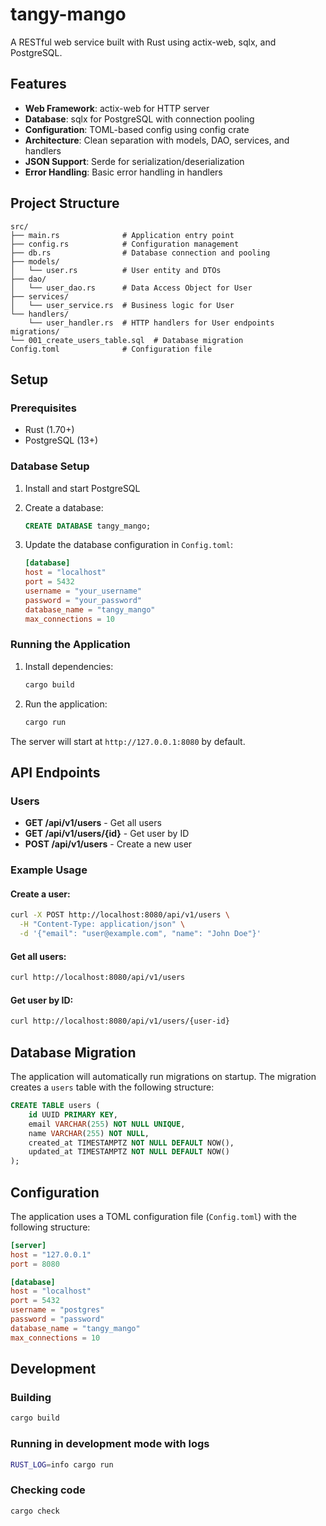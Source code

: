 # tangy-mango

A RESTful web service built with Rust using actix-web, sqlx, and PostgreSQL.

## Features

- **Web Framework**: actix-web for HTTP server
- **Database**: sqlx for PostgreSQL with connection pooling
- **Configuration**: TOML-based config using config crate
- **Architecture**: Clean separation with models, DAO, services, and handlers
- **JSON Support**: Serde for serialization/deserialization
- **Error Handling**: Basic error handling in handlers

## Project Structure

```
src/
├── main.rs              # Application entry point
├── config.rs            # Configuration management
├── db.rs                # Database connection and pooling
├── models/
│   └── user.rs          # User entity and DTOs
├── dao/
│   └── user_dao.rs      # Data Access Object for User
├── services/
│   └── user_service.rs  # Business logic for User
└── handlers/
    └── user_handler.rs  # HTTP handlers for User endpoints
migrations/
└── 001_create_users_table.sql  # Database migration
Config.toml              # Configuration file
```

## Setup

### Prerequisites

- Rust (1.70+)
- PostgreSQL (13+)

### Database Setup

1. Install and start PostgreSQL
2. Create a database:
   ```sql
   CREATE DATABASE tangy_mango;
   ```

3. Update the database configuration in `Config.toml`:
   ```toml
   [database]
   host = "localhost"
   port = 5432
   username = "your_username"
   password = "your_password"
   database_name = "tangy_mango"
   max_connections = 10
   ```

### Running the Application

1. Install dependencies:
   ```bash
   cargo build
   ```

2. Run the application:
   ```bash
   cargo run
   ```

The server will start at `http://127.0.0.1:8080` by default.

## API Endpoints

### Users

- **GET /api/v1/users** - Get all users
- **GET /api/v1/users/{id}** - Get user by ID
- **POST /api/v1/users** - Create a new user

### Example Usage

#### Create a user:
```bash
curl -X POST http://localhost:8080/api/v1/users \
  -H "Content-Type: application/json" \
  -d '{"email": "user@example.com", "name": "John Doe"}'
```

#### Get all users:
```bash
curl http://localhost:8080/api/v1/users
```

#### Get user by ID:
```bash
curl http://localhost:8080/api/v1/users/{user-id}
```

## Database Migration

The application will automatically run migrations on startup. The migration creates a `users` table with the following structure:

```sql
CREATE TABLE users (
    id UUID PRIMARY KEY,
    email VARCHAR(255) NOT NULL UNIQUE,
    name VARCHAR(255) NOT NULL,
    created_at TIMESTAMPTZ NOT NULL DEFAULT NOW(),
    updated_at TIMESTAMPTZ NOT NULL DEFAULT NOW()
);
```

## Configuration

The application uses a TOML configuration file (`Config.toml`) with the following structure:

```toml
[server]
host = "127.0.0.1"
port = 8080

[database]
host = "localhost"
port = 5432
username = "postgres"
password = "password"
database_name = "tangy_mango"
max_connections = 10
```

## Development

### Building
```bash
cargo build
```

### Running in development mode with logs
```bash
RUST_LOG=info cargo run
```

### Checking code
```bash
cargo check
```